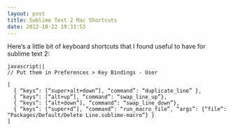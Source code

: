 ```yaml
---
layout: post
title: Sublime Text 2 Mac Shortcuts
date: 2012-10-22 19:33:53
---
```


Here’s a little bit of keyboard shortcuts that I found useful to have for sublime text 2:

    javascript||
    // Put them in Preferences > Key Bindings - User

    [
      { “keys”: [“super+alt+down”], “command”: “duplicate_line” }, 
      { “keys”: [“alt+up”], “command”: “swap_line_up”},
      { “keys”: [“alt+down”], “command”: “swap_line_down”},
      { “keys”: [“super+d”], “command”: “run_macro_file”, “args”: {“file”: “Packages/Default/Delete Line.sublime-macro”} }
    ]